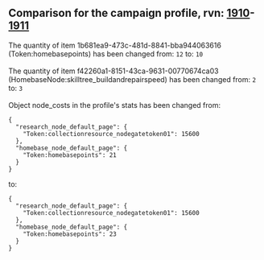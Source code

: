 ## Comparison for the campaign profile, rvn: [1910](https://github.com/PRO100KatYT/FortniteProfileRevisions/tree/main/profiles/campaign/1910%20campaign.json)-[1911](https://github.com/PRO100KatYT/FortniteProfileRevisions/tree/main/profiles/campaign/1911%20campaign.json)

The quantity of item 1b681ea9-473c-481d-8841-bba944063616 (Token:homebasepoints) has been changed from: `12` to: `10`
<br><br>
The quantity of item f42260a1-8151-43ca-9631-00770674ca03 (HomebaseNode:skilltree_buildandrepairspeed) has been changed from: `2` to: `3`
<br><br>
Object node_costs in the profile's stats has been changed from:

```
{
  "research_node_default_page": {
    "Token:collectionresource_nodegatetoken01": 15600
  },
  "homebase_node_default_page": {
    "Token:homebasepoints": 21
  }
}
```

to:

```
{
  "research_node_default_page": {
    "Token:collectionresource_nodegatetoken01": 15600
  },
  "homebase_node_default_page": {
    "Token:homebasepoints": 23
  }
}
```

<br><br>
